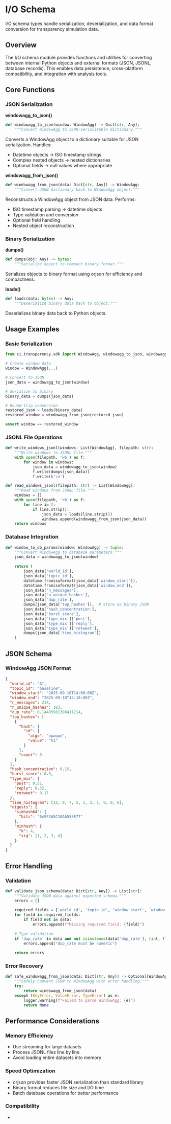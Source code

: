 # I/O Schema

I/O schema types handle serialization, deserialization, and data format conversion for transparency simulation data.

## Overview

The I/O schema module provides functions and utilities for converting between internal Python objects and external formats (JSON, JSONL, database records). This enables data persistence, cross-platform compatibility, and integration with analysis tools.

## Core Functions

### JSON Serialization

**windowagg_to_json()**
```python
def windowagg_to_json(window: WindowAgg) -> Dict[str, Any]:
    """Convert WindowAgg to JSON-serializable dictionary."""
```

Converts a WindowAgg object to a dictionary suitable for JSON serialization. Handles:
- Datetime objects → ISO timestamp strings
- Complex nested objects → nested dictionaries
- Optional fields → null values where appropriate

**windowagg_from_json()**
```python
def windowagg_from_json(data: Dict[str, Any]) -> WindowAgg:
    """Convert JSON dictionary back to WindowAgg object."""
```

Reconstructs a WindowAgg object from JSON data. Performs:
- ISO timestamp parsing → datetime objects
- Type validation and conversion
- Optional field handling
- Nested object reconstruction

### Binary Serialization

**dumps()**
```python
def dumps(obj: Any) -> bytes:
    """Serialize object to compact binary format."""
```

Serializes objects to binary format using orjson for efficiency and compactness.

**loads()**
```python
def loads(data: bytes) -> Any:
    """Deserialize binary data back to object."""
```

Deserializes binary data back to Python objects.

## Usage Examples

### Basic Serialization
```python
from ci.transparency.sdk import WindowAgg, windowagg_to_json, windowagg_from_json, dumps, loads

# Create window data
window = WindowAgg(...)

# Convert to JSON
json_data = windowagg_to_json(window)

# Serialize to binary
binary_data = dumps(json_data)

# Round-trip conversion
restored_json = loads(binary_data)
restored_window = windowagg_from_json(restored_json)

assert window == restored_window
```

### JSONL File Operations
```python
def write_windows_jsonl(windows: List[WindowAgg], filepath: str):
    """Write windows to JSONL file."""
    with open(filepath, 'wb') as f:
        for window in windows:
            json_data = windowagg_to_json(window)
            f.write(dumps(json_data))
            f.write(b'\n')

def read_windows_jsonl(filepath: str) -> List[WindowAgg]:
    """Read windows from JSONL file."""
    windows = []
    with open(filepath, 'rb') as f:
        for line in f:
            if line.strip():
                json_data = loads(line.strip())
                windows.append(windowagg_from_json(json_data))
    return windows
```

### Database Integration
```python
def window_to_db_params(window: WindowAgg) -> tuple:
    """Convert WindowAgg to database parameters."""
    json_data = windowagg_to_json(window)
    
    return (
        json_data['world_id'],
        json_data['topic_id'],
        datetime.fromisoformat(json_data['window_start']),
        datetime.fromisoformat(json_data['window_end']),
        json_data['n_messages'],
        json_data['n_unique_hashes'],
        json_data['dup_rate'],
        dumps(json_data['top_hashes']),  # Store as binary JSON
        json_data['hash_concentration'],
        json_data['burst_score'],
        json_data['type_mix']['post'],
        json_data['type_mix']['reply'],
        json_data['type_mix']['retweet'],
        dumps(json_data['time_histogram'])
    )
```

## JSON Schema

### WindowAgg JSON Format
```json
{
  "world_id": "A",
  "topic_id": "baseline",
  "window_start": "2025-09-10T14:00:00Z",
  "window_end": "2025-09-10T14:10:00Z",
  "n_messages": 214,
  "n_unique_hashes": 183,
  "dup_rate": 0.14485981308411214,
  "top_hashes": [
    {
      "hash": {
        "id": {
          "algo": "opaque",
          "value": "h1"
        }
      },
      "count": 8
    }
  ],
  "hash_concentration": 0.15,
  "burst_score": 0.8,
  "type_mix": {
    "post": 0.51,
    "reply": 0.32,
    "retweet": 0.17
  },
  "time_histogram": [12, 9, 7, 5, 3, 2, 1, 0, 0, 0],
  "digests": {
    "simhash64": {
      "bits": "0x9F3A5C10AA55EE77"
    },
    "minhash": {
      "k": 4,
      "sig": [1, 2, 3, 4]
    }
  }
}
```

## Error Handling

### Validation
```python
def validate_json_schema(data: Dict[str, Any]) -> List[str]:
    """Validate JSON data against expected schema."""
    errors = []
    
    required_fields = ['world_id', 'topic_id', 'window_start', 'window_end']
    for field in required_fields:
        if field not in data:
            errors.append(f"Missing required field: {field}")
    
    # Type validation
    if 'dup_rate' in data and not isinstance(data['dup_rate'], (int, float)):
        errors.append("dup_rate must be numeric")
    
    return errors
```

### Error Recovery
```python
def safe_windowagg_from_json(data: Dict[str, Any]) -> Optional[WindowAgg]:
    """Safely convert JSON to WindowAgg with error handling."""
    try:
        return windowagg_from_json(data)
    except (KeyError, ValueError, TypeError) as e:
        logger.warning(f"Failed to parse WindowAgg: {e}")
        return None
```

## Performance Considerations

### Memory Efficiency
- Use streaming for large datasets
- Process JSONL files line by line
- Avoid loading entire datasets into memory

### Speed Optimization
- orjson provides faster JSON serialization than standard library
- Binary format reduces file size and I/O time
- Batch database operations for better performance

### Compatibility
-